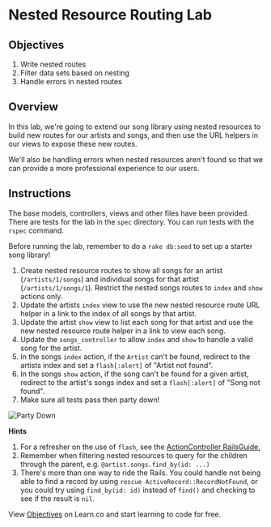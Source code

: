# Nested Resource Routing Lab

## Objectives

1. Write nested routes
2. Filter data sets based on nesting
3. Handle errors in nested routes

## Overview

In this lab, we're going to extend our song library using nested
resources to build new routes for our artists and songs, and then use
the URL helpers in our views to expose these new routes.

We'll also be handling errors when nested resources aren't found so
that we can provide a more professional experience to our users.

## Instructions

The base models, controllers, views and other files have been provided. There are tests for the lab in the `spec` directory. You can run tests with the `rspec` command.

Before running the lab, remember to do a `rake db:seed` to set up a
starter song library!

1. Create nested resource routes to show all songs for an artist (`/artists/1/songs`) and individual songs for that artist (`/artists/1/songs/1`). Restrict the nested songs routes to `index` and `show` actions only.
2. Update the artists `index` view to use the new nested resource route
   URL helper in a link to the index of all songs by that artist.
3. Update the artist `show` view to list each song for that artist and use the new nested resource route
   helper in a link to view each song.
4. Update the `songs_controller` to allow `index` and `show` to handle
   a valid song for the artist.
5. In the songs `index` action, if the `Artist` can't be found, redirect to
   the artists index and set a `flash[:alert]` of "Artist not
found".
6. In the songs `show` action, if the song can't be found for a given
   artist, redirect to the artist's songs index and set a
`flash[:alert]` of "Song not found".
7. Make sure all tests pass then party down!

![Party Down](http://i.giphy.com/l41lNRz0uXPQLm0RG.gif)

**Hints**

1. For a refresher on the use of `flash`, see the [ActionController RailsGuide.](http://guides.rubyonrails.org/action_controller_overview.html#the-flash)
2. Remember when filtering nested resources to query for the children
   through the parent, e.g. `@artist.songs.find_by(id: ...)`
3. There's more than one way to ride the Rails. You could handle not
   being able to find a record by using `rescue
ActiveRecord::RecordNotFound`, or you could try using `find_by(id: id)` instead of `find()` and checking to see if the result is `nil`.

<p data-visibility='hidden'>View <a href='https://learn.co/lessons/routing-nested-resources-lab' title='Objectives'>Objectives</a> on Learn.co and start learning to code for free.</p>
